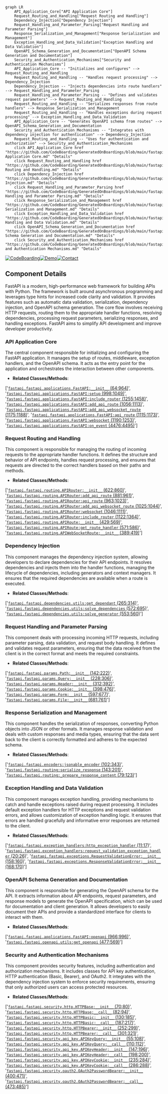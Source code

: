 ```mermaid
graph LR
    API_Application_Core["API Application Core"]
    Request_Routing_and_Handling["Request Routing and Handling"]
    Dependency_Injection["Dependency Injection"]
    Request_Handling_and_Parameter_Parsing["Request Handling and Parameter Parsing"]
    Response_Serialization_and_Management["Response Serialization and Management"]
    Exception_Handling_and_Data_Validation["Exception Handling and Data Validation"]
    OpenAPI_Schema_Generation_and_Documentation["OpenAPI Schema Generation and Documentation"]
    Security_and_Authentication_Mechanisms["Security and Authentication Mechanisms"]
    API_Application_Core -- "Initializes and configures" --> Request_Routing_and_Handling
    Request_Routing_and_Handling -- "Handles request processing" --> Dependency_Injection
    Dependency_Injection -- "Injects dependencies into route handlers" --> Request_Handling_and_Parameter_Parsing
    Request_Handling_and_Parameter_Parsing -- "Defines and validates request parameters" --> Request_Routing_and_Handling
    Request_Routing_and_Handling -- "Serializes responses from route handlers" --> Response_Serialization_and_Management
    Request_Routing_and_Handling -- "Handles exceptions during request processing" --> Exception_Handling_and_Data_Validation
    API_Application_Core -- "Generates OpenAPI schema from routes" --> OpenAPI_Schema_Generation_and_Documentation
    Security_and_Authentication_Mechanisms -- "Integrates with dependency injection for authentication" --> Dependency_Injection
    Request_Routing_and_Handling -- "Uses for authentication and authorization" --> Security_and_Authentication_Mechanisms
    click API_Application_Core href "https://github.com/CodeBoarding/GeneratedOnBoardings/blob/main/fastapi/API Application Core.md" "Details"
    click Request_Routing_and_Handling href "https://github.com/CodeBoarding/GeneratedOnBoardings/blob/main/fastapi/Request Routing and Handling.md" "Details"
    click Dependency_Injection href "https://github.com/CodeBoarding/GeneratedOnBoardings/blob/main/fastapi/Dependency Injection.md" "Details"
    click Request_Handling_and_Parameter_Parsing href "https://github.com/CodeBoarding/GeneratedOnBoardings/blob/main/fastapi/Request Handling and Parameter Parsing.md" "Details"
    click Response_Serialization_and_Management href "https://github.com/CodeBoarding/GeneratedOnBoardings/blob/main/fastapi/Response Serialization and Management.md" "Details"
    click Exception_Handling_and_Data_Validation href "https://github.com/CodeBoarding/GeneratedOnBoardings/blob/main/fastapi/Exception Handling and Data Validation.md" "Details"
    click OpenAPI_Schema_Generation_and_Documentation href "https://github.com/CodeBoarding/GeneratedOnBoardings/blob/main/fastapi/OpenAPI Schema Generation and Documentation.md" "Details"
    click Security_and_Authentication_Mechanisms href "https://github.com/CodeBoarding/GeneratedOnBoardings/blob/main/fastapi/Security and Authentication Mechanisms.md" "Details"
```
[![CodeBoarding](https://img.shields.io/badge/Generated%20by-CodeBoarding-9cf?style=flat-square)](https://github.com/CodeBoarding/GeneratedOnBoardings)[![Demo](https://img.shields.io/badge/Try%20our-Demo-blue?style=flat-square)](https://www.codeboarding.org/demo)[![Contact](https://img.shields.io/badge/Contact%20us%20-%20codeboarding@gmail.com-lightgrey?style=flat-square)](mailto:codeboarding@gmail.com)

## Component Details

FastAPI is a modern, high-performance web framework for building APIs with Python. The framework is built around asynchronous programming and leverages type hints for increased code clarity and validation. It provides features such as automatic data validation, serialization, dependency injection, and OpenAPI schema generation. The core flow involves receiving HTTP requests, routing them to the appropriate handler functions, resolving dependencies, processing request parameters, serializing responses, and handling exceptions. FastAPI aims to simplify API development and improve developer productivity.

### API Application Core
The central component responsible for initializing and configuring the FastAPI application. It manages the setup of routes, middleware, exception handlers, and the OpenAPI schema. It acts as the entry point for the application and orchestrates the interaction between other components.
- **Related Classes/Methods**:

['[`fastapi.fastapi.applications.FastAPI:__init__` (64:964)](https://github.com/fastapi/fastapi/blob/master/fastapi/applications.py#L64-L964)', '[`fastapi.fastapi.applications.FastAPI:setup` (998:1049)](https://github.com/fastapi/fastapi/blob/master/fastapi/applications.py#L998-L1049)', '[`fastapi.fastapi.applications.FastAPI:include_router` (1255:1458)](https://github.com/fastapi/fastapi/blob/master/fastapi/applications.py#L1255-L1458)', '[`fastapi.fastapi.applications.FastAPI:add_api_route` (1056:1113)](https://github.com/fastapi/fastapi/blob/master/fastapi/applications.py#L1056-L1113)', '[`fastapi.fastapi.applications.FastAPI:add_api_websocket_route` (1175:1188)](https://github.com/fastapi/fastapi/blob/master/fastapi/applications.py#L1175-L1188)', '[`fastapi.fastapi.applications.FastAPI:api_route` (1115:1173)](https://github.com/fastapi/fastapi/blob/master/fastapi/applications.py#L1115-L1173)', '[`fastapi.fastapi.applications.FastAPI:websocket` (1190:1253)](https://github.com/fastapi/fastapi/blob/master/fastapi/applications.py#L1190-L1253)', '[`fastapi.fastapi.applications.FastAPI:on_event` (4476:4495)](https://github.com/fastapi/fastapi/blob/master/fastapi/applications.py#L4476-L4495)']

### Request Routing and Handling
This component is responsible for managing the routing of incoming requests to the appropriate handler functions. It defines the structure and behavior of API endpoints, handles request processing, and ensures that requests are directed to the correct handlers based on their paths and methods.
- **Related Classes/Methods**:

['[`fastapi.fastapi.routing.APIRouter:__init__` (622:860)](https://github.com/fastapi/fastapi/blob/master/fastapi/routing.py#L622-L860)', '[`fastapi.fastapi.routing.APIRouter:add_api_route` (881:961)](https://github.com/fastapi/fastapi/blob/master/fastapi/routing.py#L881-L961)', '[`fastapi.fastapi.routing.APIRouter:api_route` (963:1023)](https://github.com/fastapi/fastapi/blob/master/fastapi/routing.py#L963-L1023)', '[`fastapi.fastapi.routing.APIRouter:add_api_websocket_route` (1025:1044)](https://github.com/fastapi/fastapi/blob/master/fastapi/routing.py#L1025-L1044)', '[`fastapi.fastapi.routing.APIRouter:websocket` (1046:1111)](https://github.com/fastapi/fastapi/blob/master/fastapi/routing.py#L1046-L1111)', '[`fastapi.fastapi.routing.APIRouter:include_router` (1122:1364)](https://github.com/fastapi/fastapi/blob/master/fastapi/routing.py#L1122-L1364)', '[`fastapi.fastapi.routing.APIRoute:__init__` (429:569)](https://github.com/fastapi/fastapi/blob/master/fastapi/routing.py#L429-L569)', '[`fastapi.fastapi.routing.APIRoute:get_route_handler` (571:586)](https://github.com/fastapi/fastapi/blob/master/fastapi/routing.py#L571-L586)', '[`fastapi.fastapi.routing.APIWebSocketRoute:__init__` (389:419)](https://github.com/fastapi/fastapi/blob/master/fastapi/routing.py#L389-L419)']

### Dependency Injection
This component manages the dependency injection system, allowing developers to declare dependencies for their API endpoints. It resolves dependencies and injects them into the handler functions, managing the lifecycle of dependencies, including generators and context managers. It ensures that the required dependencies are available when a route is executed.
- **Related Classes/Methods**:

['[`fastapi.fastapi.dependencies.utils:get_dependant` (265:314)](https://github.com/fastapi/fastapi/blob/master/fastapi/dependencies/utils.py#L265-L314)', '[`fastapi.fastapi.dependencies.utils:solve_dependencies` (572:695)](https://github.com/fastapi/fastapi/blob/master/fastapi/dependencies/utils.py#L572-L695)', '[`fastapi.fastapi.dependencies.utils:solve_generator` (553:560)](https://github.com/fastapi/fastapi/blob/master/fastapi/dependencies/utils.py#L553-L560)']

### Request Handling and Parameter Parsing
This component deals with processing incoming HTTP requests, including parameter parsing, data validation, and request body handling. It defines and validates request parameters, ensuring that the data received from the client is in the correct format and meets the required constraints.
- **Related Classes/Methods**:

['[`fastapi.fastapi.params.Path:__init__` (142:222)](https://github.com/fastapi/fastapi/blob/master/fastapi/params.py#L142-L222)', '[`fastapi.fastapi.params.Query:__init__` (228:306)](https://github.com/fastapi/fastapi/blob/master/fastapi/params.py#L228-L306)', '[`fastapi.fastapi.params.Header:__init__` (312:392)](https://github.com/fastapi/fastapi/blob/master/fastapi/params.py#L312-L392)', '[`fastapi.fastapi.params.Cookie:__init__` (398:476)](https://github.com/fastapi/fastapi/blob/master/fastapi/params.py#L398-L476)', '[`fastapi.fastapi.params.Form:__init__` (597:677)](https://github.com/fastapi/fastapi/blob/master/fastapi/params.py#L597-L677)', '[`fastapi.fastapi.params.File:__init__` (681:761)](https://github.com/fastapi/fastapi/blob/master/fastapi/params.py#L681-L761)']

### Response Serialization and Management
This component handles the serialization of responses, converting Python objects into JSON or other formats. It manages response validation and deals with custom responses and media types, ensuring that the data sent back to the client is correctly formatted and adheres to the expected schema.
- **Related Classes/Methods**:

['[`fastapi.fastapi.encoders:jsonable_encoder` (102:343)](https://github.com/fastapi/fastapi/blob/master/fastapi/encoders.py#L102-L343)', '[`fastapi.fastapi.routing:serialize_response` (143:201)](https://github.com/fastapi/fastapi/blob/master/fastapi/routing.py#L143-L201)', '[`fastapi.fastapi.routing:_prepare_response_content` (79:123)](https://github.com/fastapi/fastapi/blob/master/fastapi/routing.py#L79-L123)']

### Exception Handling and Data Validation
This component manages exception handling, providing mechanisms to catch and handle exceptions raised during request processing. It includes default exception handlers for HTTP exceptions and request validation errors, and allows customization of exception handling logic. It ensures that errors are handled gracefully and informative error responses are returned to the client.
- **Related Classes/Methods**:

['[`fastapi.fastapi.exception_handlers:http_exception_handler` (11:17)](https://github.com/fastapi/fastapi/blob/master/fastapi/exception_handlers.py#L11-L17)', '[`fastapi.fastapi.exception_handlers:request_validation_exception_handler` (20:26)](https://github.com/fastapi/fastapi/blob/master/fastapi/exception_handlers.py#L20-L26)', '[`fastapi.fastapi.exceptions.RequestValidationError:__init__` (158:160)](https://github.com/fastapi/fastapi/blob/master/fastapi/exceptions.py#L158-L160)', '[`fastapi.fastapi.exceptions.ResponseValidationError:__init__` (168:170)](https://github.com/fastapi/fastapi/blob/master/fastapi/exceptions.py#L168-L170)']

### OpenAPI Schema Generation and Documentation
This component is responsible for generating the OpenAPI schema for the API. It extracts information about API endpoints, request parameters, and response models to generate the OpenAPI specification, which can be used for documentation and client generation. It allows developers to easily document their APIs and provide a standardized interface for clients to interact with them.
- **Related Classes/Methods**:

['[`fastapi.fastapi.applications.FastAPI:openapi` (966:996)](https://github.com/fastapi/fastapi/blob/master/fastapi/applications.py#L966-L996)', '[`fastapi.fastapi.openapi.utils:get_openapi` (477:569)](https://github.com/fastapi/fastapi/blob/master/fastapi/openapi/utils.py#L477-L569)']

### Security and Authentication Mechanisms
This component provides security features, including authentication and authorization mechanisms. It includes classes for API key authentication, HTTP authentication (Basic, Bearer), and OAuth2. It integrates with the dependency injection system to enforce security requirements, ensuring that only authorized users can access protected resources.
- **Related Classes/Methods**:

['[`fastapi.fastapi.security.http.HTTPBase:__init__` (70:80)](https://github.com/fastapi/fastapi/blob/master/fastapi/security/http.py#L70-L80)', '[`fastapi.fastapi.security.http.HTTPBase:__call__` (82:94)](https://github.com/fastapi/fastapi/blob/master/fastapi/security/http.py#L82-L94)', '[`fastapi.fastapi.security.http.HTTPBasic:__init__` (130:185)](https://github.com/fastapi/fastapi/blob/master/fastapi/security/http.py#L130-L185)', '[`fastapi.fastapi.security.http.HTTPBasic:__call__` (187:217)](https://github.com/fastapi/fastapi/blob/master/fastapi/security/http.py#L187-L217)', '[`fastapi.fastapi.security.http.HTTPBearer:__init__` (252:299)](https://github.com/fastapi/fastapi/blob/master/fastapi/security/http.py#L252-L299)', '[`fastapi.fastapi.security.http.HTTPBearer:__call__` (301:321)](https://github.com/fastapi/fastapi/blob/master/fastapi/security/http.py#L301-L321)', '[`fastapi.fastapi.security.api_key.APIKeyQuery:__init__` (55:108)](https://github.com/fastapi/fastapi/blob/master/fastapi/security/api_key.py#L55-L108)', '[`fastapi.fastapi.security.api_key.APIKeyQuery:__call__` (110:112)](https://github.com/fastapi/fastapi/blob/master/fastapi/security/api_key.py#L110-L112)', '[`fastapi.fastapi.security.api_key.APIKeyHeader:__init__` (147:196)](https://github.com/fastapi/fastapi/blob/master/fastapi/security/api_key.py#L147-L196)', '[`fastapi.fastapi.security.api_key.APIKeyHeader:__call__` (198:200)](https://github.com/fastapi/fastapi/blob/master/fastapi/security/api_key.py#L198-L200)', '[`fastapi.fastapi.security.api_key.APIKeyCookie:__init__` (235:284)](https://github.com/fastapi/fastapi/blob/master/fastapi/security/api_key.py#L235-L284)', '[`fastapi.fastapi.security.api_key.APIKeyCookie:__call__` (286:288)](https://github.com/fastapi/fastapi/blob/master/fastapi/security/api_key.py#L286-L288)', '[`fastapi.fastapi.security.oauth2.OAuth2PasswordBearer:__init__` (400:471)](https://github.com/fastapi/fastapi/blob/master/fastapi/security/oauth2.py#L400-L471)', '[`fastapi.fastapi.security.oauth2.OAuth2PasswordBearer:__call__` (473:485)](https://github.com/fastapi/fastapi/blob/master/fastapi/security/oauth2.py#L473-L485)']